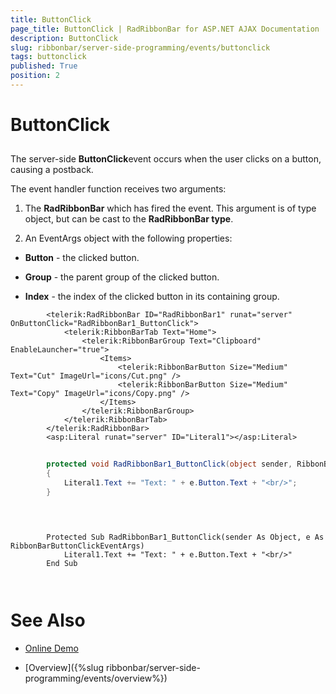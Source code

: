 ```yaml
---
title: ButtonClick
page_title: ButtonClick | RadRibbonBar for ASP.NET AJAX Documentation
description: ButtonClick
slug: ribbonbar/server-side-programming/events/buttonclick
tags: buttonclick
published: True
position: 2
---
```


# ButtonClick



## 

The server-side **ButtonClick**event occurs when the user clicks on a button, causing a postback.

The event handler function receives two arguments:

1. The **RadRibbonBar** which has fired the event. This argument is of type object, but can be cast to the **RadRibbonBar type**.

1. An EventArgs object with the following properties:

* **Button** - the clicked button.

* **Group** - the parent group of the clicked button.

* **Index** - the index of the clicked button in its containing group.

````ASPNET
	    <telerik:RadRibbonBar ID="RadRibbonBar1" runat="server" OnButtonClick="RadRibbonBar1_ButtonClick">
	        <telerik:RibbonBarTab Text="Home">
	            <telerik:RibbonBarGroup Text="Clipboard" EnableLauncher="true">
	                <Items>
	                    <telerik:RibbonBarButton Size="Medium" Text="Cut" ImageUrl="icons/Cut.png" />
	                    <telerik:RibbonBarButton Size="Medium" Text="Copy" ImageUrl="icons/Copy.png" />
	                </Items>
	            </telerik:RibbonBarGroup>
	        </telerik:RibbonBarTab>
	    </telerik:RadRibbonBar>
	    <asp:Literal runat="server" ID="Literal1"></asp:Literal>
````





````C#
	
	    protected void RadRibbonBar1_ButtonClick(object sender, RibbonBarButtonClickEventArgs e)
	    {
	        Literal1.Text += "Text: " + e.Button.Text + "<br/>";
	    }
	
````
````VB.NET
	
	
	    Protected Sub RadRibbonBar1_ButtonClick(sender As Object, e As RibbonBarButtonClickEventArgs)
	        Literal1.Text += "Text: " + e.Button.Text + "<br/>"
	    End Sub
	
	
````


# See Also

 * [Online Demo](http://demos.telerik.com/aspnet-ajax/ribbonbar/examples/events/serverside/defaultcs.aspx)

 * [Overview]({%slug ribbonbar/server-side-programming/events/overview%})
